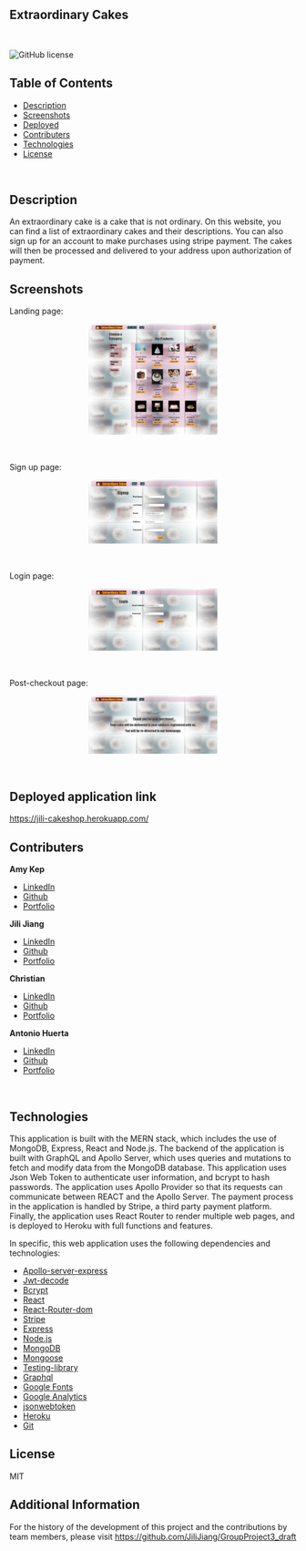 ## Extraordinary Cakes

<br />

![GitHub license](https://img.shields.io/badge/license-MIT-55002b.svg) <br />

## Table of Contents 

- [Description](#description)
- [Screenshots](#screenshots)
- [Deployed](#deployedapplicationlink)
- [Contributers](#contributers)
- [Technologies](#technologies)
- [License](#license)

<br />

## Description

An extraordinary cake is a cake that is not ordinary. On this website, you can find a list of extraordinary cakes and their descriptions. You can also sign up for an account to make purchases using stripe payment. The cakes will then be processed and delivered to your address upon authorization of payment. 
 <br />


## Screenshots

Landing page:
<p align="center"><img src="./assets/images/image1.png" width="45%"></p>  <br /> 

Sign up page:
<p align="center"><img src="./assets/images/Sign-up.png" width="45%"></p> <br /> 

Login page:
<p align="center"><img src="./assets/images/Login.png" width="45%"></p> <br />

Post-checkout page:
<p align="center"><img src="./assets/images/image2.png" width="45%"></p> <br /> 

## Deployed application link

https://jili-cakeshop.herokuapp.com/  <br />

## Contributers

**Amy Kep**
- [LinkedIn](https://www.linkedin.com/in/amy-keppler/)
- [Github](https://github.com/amykep)
- [Portfolio](https://github.com/amykep/Amy-React-Portfolio)

**Jili Jiang**
- [LinkedIn](https://www.linkedin.com/in/jili-j-8b25ba62/)
- [Github](https://github.com/JiliJiang)
- [Portfolio](https://jilijiang.github.io/My-Portfolio-REACT/)

**Christian**
- [LinkedIn](https://www.linkedin.com/in/christian-garcia-81a846162/)
- [Github](https://github.com/cgar246)
- [Portfolio](https://github.com/cgar246/ChristianPortfolio)

**Antonio Huerta**
- [LinkedIn](https://www.linkedin.com/in/antonio-huerta-954a53216/)
- [Github](https://github.com/Tonycodesnow)
- [Portfolio](https://github.com/Tonycodesnow/React-Portfolio)

 <br />

## Technologies

This application is built with the MERN stack, which includes the use of MongoDB, Express, React and Node.js. The backend of the application is built with GraphQL and Apollo Server, which uses queries and mutations to fetch and modify data from the MongoDB database.  This application uses Json Web Token to authenticate user information, and bcrypt to hash passwords. The application uses Apollo Provider so that its requests can communicate between REACT and the Apollo Server. The payment process in the application is handled by Stripe, a third party payment platform.  Finally, the application uses React Router to render multiple web pages, and is deployed to Heroku with full functions and features.

In specific, this web application uses the following dependencies and technologies:

  - [Apollo-server-express](https://www.apollographql.com/docs/react/essentials/setup.html)
  - [Jwt-decode](https://www.npmjs.com/package/jwt-decode)
  - [Bcrypt](https://www.npmjs.com/package/bcrypt)
  - [React](https://reactjs.org/)
  - [React-Router-dom](https://reacttraining.com/react-router/web/guides/quick-start)
  - [Stripe](https://stripe.com/)
  - [Express](https://expressjs.com/)
  - [Node.js](https://nodejs.org/)
  - [MongoDB](https://www.mongodb.com/)
  - [Mongoose](https://mongoosejs.com/)
  - [Testing-library](https://testing-library.com/)
  - [Graphql](https://graphql.org/)
  - [Google Fonts](https://fonts.google.com/)
  - [Google Analytics](https://analytics.google.com/)
  - [jsonwebtoken](https://www.npmjs.com/package/jsonwebtoken)
  - [Heroku](https://www.heroku.com/)
  - [Git](https://git-scm.com/)

## License

MIT <br />

## Additional Information

For the history of the development of this project and the contributions by team members, please visit https://github.com/JiliJiang/GroupProject3_draft
